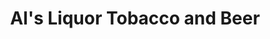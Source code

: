 ---
title: "Al's Liquor Tobacco and Beer"
url: /gulf-shores/als-liquor-tobacco-and-beer/
shop: alcohol
---
